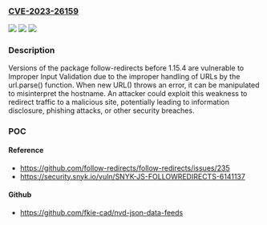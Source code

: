 ### [CVE-2023-26159](https://cve.mitre.org/cgi-bin/cvename.cgi?name=CVE-2023-26159)
![](https://img.shields.io/static/v1?label=Product&message=follow-redirects&color=blue)
![](https://img.shields.io/static/v1?label=Version&message=0%3C%201.15.4%20&color=brighgreen)
![](https://img.shields.io/static/v1?label=Vulnerability&message=Improper%20Input%20Validation&color=brighgreen)

### Description

Versions of the package follow-redirects before 1.15.4 are vulnerable to Improper Input Validation due to the improper handling of URLs by the url.parse() function. When new URL() throws an error, it can be manipulated to misinterpret the hostname. An attacker could exploit this weakness to redirect traffic to a malicious site, potentially leading to information disclosure, phishing attacks, or other security breaches.

### POC

#### Reference
- https://github.com/follow-redirects/follow-redirects/issues/235
- https://security.snyk.io/vuln/SNYK-JS-FOLLOWREDIRECTS-6141137

#### Github
- https://github.com/fkie-cad/nvd-json-data-feeds

